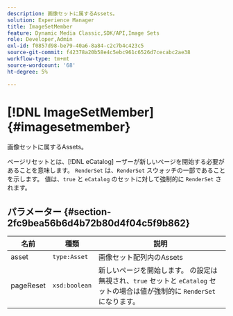 ```yaml
---
description: 画像セットに属するAssets。
solution: Experience Manager
title: ImageSetMember
feature: Dynamic Media Classic,SDK/API,Image Sets
role: Developer,Admin
exl-id: f0857d98-be79-40a6-8a84-c2c7b4c423c5
source-git-commit: f42378a20b58e4c5ebc961c6526d7cecabc2ae38
workflow-type: tm+mt
source-wordcount: '68'
ht-degree: 5%

---
```


# [!DNL ImageSetMember]{#imagesetmember}

画像セットに属するAssets。

ページリセットとは、[!DNL eCatalog] ーザーが新しいページを開始する必要があることを意味します。 `RenderSet` は、`RenderSet` スウォッチの一部であることを示します。 値は、`true` と `eCatalog` のセットに対して強制的に `RenderSet` されます。

## パラメーター {#section-2fc9bea56b6d4b72b80d4f04c5f9b862}

| 名前 | 種類 | 説明 |
|---|---|---|
| asset | `type:Asset` | 画像セット配列内のAssets |
| pageReset | `xsd:boolean` | 新しいページを開始します。 の設定は無視され、`true` セットと `eCatalog` セットの場合は値が強制的に `RenderSet` になります。 |

